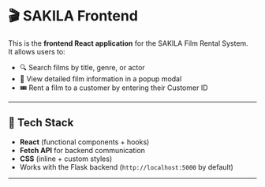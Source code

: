 # 🎬 SAKILA Frontend

This is the **frontend React application** for the SAKILA Film Rental System.  
It allows users to:

- 🔍 Search films by title, genre, or actor  
- 📖 View detailed film information in a popup modal  
- 🎟 Rent a film to a customer by entering their Customer ID  

---

## 🚀 Tech Stack
- **React** (functional components + hooks)
- **Fetch API** for backend communication
- **CSS** (inline + custom styles)
- Works with the Flask backend (`http://localhost:5000` by default)

---
